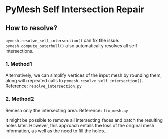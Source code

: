 # PyMesh Self Intersection Repair

## How to resolve?
`pymesh.resolve_self_intersection()` can fix the issue.
`pymesh.compute_outerhull()` also automatically resolves all self intersections.

### 1. Method1
Alternatively, we can simplify vertices of the input mesh by rounding them, along with repeated calls to `pymesh.resolve_self_intersection()`.
Reference: `resolve_intersection.py`

### 2. Method2
Remesh only the intersecting area.
Reference: `fix_mesh.py`

It might be possible to remove all intersecting faces and patch the resulting holes later. However, this approach entails the loss of the original mesh information, as well as the need to fill the holes...